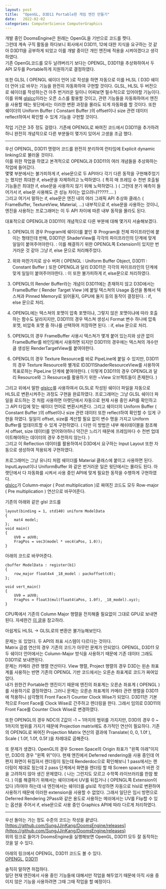 ```yaml
---
layout: post
title:  "OpenGL, D3D11 Portable한 게임 엔진 만들기"
date:   2022-02-02
categories: ComputerScience ComputerGraphics
---
```


개발 중인 DoomsEngine은 원래는 OpenGL을 기반으로 코드를 짯다.            
그런데 계속 구직 활동을 하다보니 회사에서 D3D11, 12에 대한 지식을 요구하는 것 같아 D3D11을 공부하게 되었고 이를 개발 중이던 개인 엔진에 적용을 시켜야겠다고 생각하였다.         
기존 OpenGL코드를 모두 날려버리기 보다는 OPENGL, D3D11을 추상화하여서 두 API 모두를 Portable하게 지원하기로 결정하였다.      

또한 GLSL ( OPENGL 쉐이더 언어 )로 작성을 하면 자동으로 이를 HLSL ( D3D 쉐이더 언어 )로 바꾸는 기능을 완전히 자동화하여 구현할 것이다. GLSL, HLSL 두 버전으로 쉐이더를 작성하는건 아주 번거러운 일이니 어찌보면 필수적으로 있어야할 기능이다. 이를 위해 [glslcc](https://github.com/septag/glslcc)이라는 오픈 소스를 활용할 것이고, 관련 기능들을 자동화하여서 엔진을 사용할 때는 윗단에서는 이러한 변환 과정을 몰라도 되게 자동화를 할 것이다. 또한 쉐이더의 Uniform Buffer ( Constant Buffer )의 offset이나 size 관련 데이터 reflect하여서 확인할 수 있게 기능을 구현할 것이다.               

작업 기간은 3주 정도 걸렸다. 기존에 OPENGL로 짜여진 코드에서 D3D11을 추가하려하니 완전히 개념적으로 다른 부분들이 몇가지 있어서 고생을 조금 했다.        

-----------------------------------            

우선 OPENGL, D3D11 명령어 코드를 완전히 분리하여 런타임에 Explicit dynamic linking으로 불러올 것이다.       
이를 위한 작업을 하였고 본격적으로 OPENGL과 D3D11의 여러 개념들을 추상화하는 작업에 들어갔다.           
몇몇 부분에서는 불가피하게 if, else문으로 두 API마다 각기 다른 동작을 구현해주었기는 했지만 최대한 if, else문을 자제하려고 노력하였다. ( 특히 매 프레임 수 천번 호출될 기능들은 최대한 if, else문을 사용하지 않기 위해 노력하였다. ) ( 그런데 분기 예측이 들어가서 if, else문 사용해도 큰 성능 차이는 없으려나?????.... )              
그리고 여기서 말하는 if, else문은 엔진 내의 여러 그래픽 API 추상화 클래스 ( FrameBuffer, TextureView, Material, ...) 내부적으로 if, else문을 사용하는 것이니, 엔진을 사용하는 프로그래머는 이 두 API 차이에 따른 내부 동작을 몰라도 된다.                      

대표적으로 OPENGL과 D3D11이 개념적으로 다른 부분에 대해 몇가지 서술해보겠다.            

1. OPENGL의 경우 Program에 쉐이더를 붙인 후 Program을 전체 파이프라인에 붙이는 형태인데 반해, D3D11은 ShaderView를 각각의 파이프라인의 단계에 맞게 일일이 붙여주어야한다. : 이를 해결하기 위한 OPENGL쪽 Extension이 있지만 번거러운 것 같아 그냥 if, else 문으로 처리해주었다.                       

2. 위와 마찬가지로 상수 버퍼 ( OPENGL : Uniform Buffer Object, D3D11 : Constant Buffer ) 또한 OPENGL과 달리 D3D11은 각각의 파이프라인의 단계에 맞게 일일이 붙여주어야한다. : 이 또한 불가피하게 if, else문으로 처리하였다.                      

3. OPENGL의 Render Buffer라는 개념이 D3D11에는 존재하지 않고 D3D에서는 FrameBuffer ( Render Target View )에 붙일 텍스쳐의 Usage 옵션을 통해서 텍스쳐과 Pinned Memory로 읽어올지, GPU에 둘지 등의 동작이 결정된다. : if, else 문으로 처리.         

4. OPENGL에는 텍스쳐의 포맷이 압축 포맷이냐, 그렇지 않은 포맷이냐에 따라 호출하는 함수도 달라지지만, D3D11의 경우 텍스쳐 생성시 Format 변수 하나에 압축 포맷, 비압축 포맷 중 하나를 선택하여 저장하면 된다. : if, else 문으로 처리.                

5. OPENGL의 경우 FrameBuffer 사용시 텍스쳐가 몇개 붙어 있는지와 상관 없이 FrameBuffer를 바인딩해서 사용하면 되지만 D3D11의 경우에는 텍스쳐의 개수만큼 생성된 RenderTargetView를 붙여야한다.        

6. OPENGL의 경우 Texture Resource를 바로 PipeLine에 붙일 수 있지만, D3D11의 경우 Texture Resource와 별개로 ID3D11ShaderResourceView를 사용하여 목표로하는 PipeLine 단계에 붙여야한다. ( 이렇게 D3D11의 경우 OPENGL과 달리 Resource와 그 Resource를 활용하기 위한 ~View 오브젝트들이 존재한다. )                    


그리고 위에서 말한 [glslcc](https://github.com/septag/glslcc)를 사용하여서 GLSL로 작성된 쉐이더 파일을 자동으로 HLSL로 변환시켜주는 과정도 구현을 완료하였다. 프로그래머는 그냥 GLSL 쉐이더 파일을 로드하는 것 처럼 사용하면 아랫단에서 자동으로 현재 사용 중인 API를 확인하고 그 API 타입에 맞는 쉐이더 언어로 변환시켜준다.    그리고 쉐이더의 Uniform Buffer ( Constant Buffer )의 offset이나 size 관련 데이터 또한 reflect하여 확인할 수 있게 구현을 하였다. 일일이 offset, size를 계산할 필요 없이 변수 명을 가지고 Uniform Buffer를 업데이트할 수 있게 구현하였다. ( 다만 이 방법은 내부 해쉬테이블을 참조해서 offset, size 데이터를 얻어와야하니 약간은 느리기 때문에 프레임마다 수 천번 업데이트해야하는 데이터의 경우 추천하지 않는다. )            
그리고 이 Reflection 데이터를 활용하여서 D3D에서 요구하는 Input Layout 또한 자동으로 생성하여 적용되게 구현하였다.                              

프로그래머는 그냥 유니티 처럼 쉐이더를 Material 클래스에 붙이고 사용하면 된다. InputLayout이나 UniformBuffer 와 같은 번거러운 일은 윗단에서는 몰라도 된다. 아랫단에서 다 자동화를 시켜서 사용 중인 API에 맞게 필요한 동작을 수행하게 구현하였다.                
[glslcc](https://github.com/septag/glslcc)가 Column-major ( Post multiplication )로 짜여진 코드도 모두 Row-major ( Pre multiplication ) 연산으로 바꾸어준다.            

기존의 아래와 같은 glsl 코드를
```
layout(binding = 1, std140) uniform ModelData
{
    mat4 model; 
};
void main()
{
	UV0 = aUV0;
	FragPos = vec3(model * vec4(aPos, 1.0));
}
```
아래의 코드로 바꾸어준다.       
```
cbuffer ModelData : register(b1)
{
    row_major float4x4 _18_model : packoffset(c0);
};

void vert_main()
{
    UV0 = aUV0;
    FragPos = float3(mul(float4(aPos, 1.0f), _18_model).xyz);
}
```
CPU쪽에서 기존의 Column Major 행렬을 전치해줄 필요없이 그대로 GPU로 보내면된다. 자세한건 [이 글](https://github.com/KhronosGroup/SPIRV-Cross/issues/1742)을 참고하라.          

아쉽게도 HLSL -> GLSL로의 변환은 불가능해보인다.         

문제는 또 있었다. 두 API의 좌표 시스템이 다르다는 것이다.          
Matrix 곱셈 연산의 경우 기존의 코드가 아무런 문제가 안되었다. OPENGL, D3D11 모두 쉐이더 언어에서는 Column-Major 방식을 사용하기 때문에 기존 데이터 그래도 D3D11로 보내면된다.      
문제는 카메라 관련 행렬 연산이다. View 행렬, Project 행렬의 경우 D3D는 왼손 좌표계를 사용하는 반면 기존의 OPENGL 기반 코드에서는 오른손 좌표계로 코드가 짜여있었다.        
내가 원한건 Portable한 엔진이기 때문에 엔진의 좌표계는 오른손 좌표계 ( OPENGL )를 사용하기로 결정하였다. 그러니 문제는 오른손 좌표계의 카메라 관련 행렬을 D3D11에 적용하니 삼각형의 Front Face가 Counter Clock Wise가 되었다. D3D11은 기본적으로 Front Face를 Clock Wise로 간주하고 렌더링을 한다. 그래서 임의로 D3D11의 Front Face를 Counter Clock Wise로 변경하였다.               

또한 OPENGL의 경우 NDC의 Z값이 -1 ~ 1까지의 범위를 가지지만, D3D의 경우 0 ~ 1까지의 범위를 가지기 때문에 Projection matrix에도 추가적인 연산이 필요하다. 기존의 OPENGL로 짜여진 Projection Matrix 연산의 결과에 Translate( 0, 0, 1.0f ), Scale ( 1.0f, 1.0f, 0.5f )을 차례대로 곱해준다.             

또 문제가 생겼다. OpenGL의 경우 Screen Space의 Origin 좌표가 "왼쪽 아래"이지만, D3D의 경우 "왼쪽 위"이다. 현재 엔진에서 Deferred rendering을 사용 중인데 어쩐지 화면이 뒤집혀서 렌더링이 됬는데 Renderdoc으로 확인해보니 1 pass에서는 렌더링이 제대로 됬는데 2 pass 단계에서 화면을 렌더링 할 때 Screen space가 바뀐 것을 고려하지 않아 생긴 문제였다. ( 나는 그런지도 모르고 수학쪽 라이브러리를 한참 봤다. ) 이를 해결하기 위해서는 쉐이더에서 UV를 뒤집거나 ( OPENGL쪽 Extension이 있다 )하여야 하는데 내 엔진에서는 쉐이더를 glsl로 작성하면 자동으로 hlsl로 변환하여 사용하기 때문에 이러한 extension을 사용할 수 없었다. 그래서 일단은 임시 방편으로 Deferred Rendering 2Pass와 같은 용도로 사용하는 메쉬에서는 UV를 Flip할 수 있는 옵션을 주어서 if, else문으로 사용 중인 Graphics API에 따라 다르게 처리하였다.              

-------------------------------------------------

우선 돌아는 가는 정도 수준의 코드는 작성을 끝냈다.      
[https://github.com/SungJJinKang/DoomsEngine/releases](https://github.com/SungJJinKang/DoomsEngine/releases)       
위의 링크로 들어가 DoomsEngine을 실행해보면 OpenGL, D3D11 모두 잘 동작하는 것을 알 수 있다.          
             
아래의 링크에서 OPENGL, D3D11 코드도 볼 수 있다.      
[OPENGL](https://github.com/SungJJinKang/DoomsEngine/tree/main/OpenGLGraphicsAPI), [D3D11](https://github.com/SungJJinKang/DoomsEngine/tree/main/DX11GraphicsAPI)         
            
솔직히 말하면 허접하다.        
일단 현재 엔진에서 사용 중인 기능들에 대해서만 작업을 해두었기 때문에 아직 사용 중이지 않은 기능을 사용하려면 그때 그때 작업을 할 예정이다.          